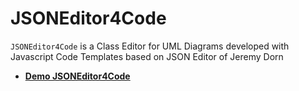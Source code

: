 # JSONEditor4Code
`JSONEditor4Code` is a Class Editor for UML Diagrams developed with Javascript Code Templates based on JSON Editor of Jeremy Dorn
* **[Demo JSONEditor4Code](https://niebert.github.io/JSONEditor4Code)**
